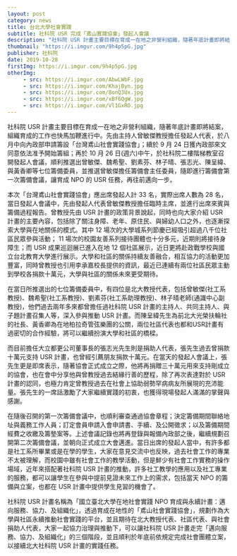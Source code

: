 ```yaml
---
layout: post
category: news
title: 台北大學社會實踐
subtitle: 社科院 USR 完成「鳶山實踐協會」發起人會議
description: "社科院 USR 計畫主要目標在育成一在地之非營利組織，隨著年底計畫即將結案，組織育成的工作也快馬加鞭進行中。先由主持人曾敏傑教授擔任發起人代表，於八月中向內政部申請籌設「台灣鳶山社會實踐協會」；續於 9 月 24 日獲內政部來文同意依法准予開始籌組；再於 10 月 26 日(週六)中午，於社科院二樓階梯教室召開發起人會議，順利推選出曾敏傑、魏希聖、劉素芬、林子晴、張志光、陳呈緯、與黃香卿等七位籌備委員，並推選曾敏傑擔任籌備會主任委員，隨即進行籌備會第一次籌備會議，讓育成 NPO 的 USR 任務，再往前邁向一步。"
thumbnail: "https://i.imgur.com/9h4p5pG.jpg"
publisher: 社科院
date: 2019-10-28
firstImg: https://i.imgur.com/9h4p5pG.jpg
otherImg:
     - src: https://i.imgur.com/AbwLWbF.jpg
     - src: https://i.imgur.com/KhajByn.jpg
     - src: https://i.imgur.com/8onQ3Ux.jpg
     - src: https://i.imgur.com/xBf6QgW.jpg
     - src: https://i.imgur.com/Vl1GxRO.jpg
---
```

社科院 USR 計畫主要目標在育成一在地之非營利組織，隨著年底計畫即將結案，組織育成的工作也快馬加鞭進行中。先由主持人曾敏傑教授擔任發起人代表，於八月中向內政部申請籌設「台灣鳶山社會實踐協會」；續於 9 月 24 日獲內政部來文同意依法准予開始籌組；再於 10 月 26 日(週六)中午，於社科院二樓階梯教室召開發起人會議，順利推選出曾敏傑、魏希聖、劉素芬、林子晴、張志光、陳呈緯、與黃香卿等七位籌備委員，並推選曾敏傑擔任籌備會主任委員，隨即進行籌備會第一次籌備會議，讓育成 NPO 的 USR 任務，再往前邁向一步。

本次「台灣鳶山社會實踐協會」應出席發起人計 33 名，實際出席人數為 28 名，當日發起人會議中，先由發起人代表曾敏傑教授擔任臨時主席，並進行出席來賓與籌備過程報告。曾教授先由 USR 計畫的政策背景說起，同時也向大家介紹 USR 計畫的主要內容，包括除了關注身障、老年、原住民、與婦幼人口之外，也逐漸探索大學與在地關係的模式。其中 12 場次的大學城系列節慶已經吸引超過八千位社區民眾參與活動； 11 場次的校園友善系列接待團體也十分多元，近期則將接待身障生；而 USR 成果巡迴展已進入在地 12 個社區展示，近日更將赴政戰學校與國立台北教育大學進行展示。大學和社區的關係持續友善融合，相互協力的活動更加豐富，同時曾教授也引用李承嘉校長提供的資訊，最近已連續有兩位社區民眾主動到學校各捐款十萬元，大學與社區的關係未來更受期待。

在當日所推選出的七位籌備委員中，有四位是北大教授代表，包括曾敏傑(社工系教授)、魏希聖(社工系教授)、劉素芬(社工系助理教授)、林子晴老師(通識中心副教授)，他們過去兩年多來都曾擔任過社科院 USR 計畫的主持人、共同主持人、與子題計畫召集人等，深入參與推動 USR 計畫。而陳呈緯先生為前北大光榮扶輪社的社長、黃香卿為在地柏拉奇管弦樂團的公關，兩位社區代表也都和USR計畫有過密切的合作經驗，將可以繼續扮演大學和社區的橋樑。

而目前擔任大立都更公司董事長的張志光先生則是捐助人代表，張先生過去曾捐款十萬元支持 USR 計畫，也曾經引薦朋友捐款十萬元。在當天的發起人會議上，張先生更是即席表示，隨著協會正式成立之際，他將再捐贈三十萬元用來支持剛成立的協會，也在會中分享他與曾教授過去結緣行善的歷程，除了再次表達對於 USR 計畫的認同，也極力肯定曾教授過去在社會上協助弱勢罕病病友所展現的充沛能量。張先生的一席話激勵了大家繼續實踐的初衷，也獲得現場發起人滿滿的掌聲與感謝。

在隨後召開的第一次籌備會議中，也順利審查通過協會章程；決定籌備期間聯絡地址與義務工作人員；訂定會員申請入會申請書、手續、及公開徵求；以及籌備期間經費之收繳及籌墊案等。上述會議記錄也將再登錄與報備內政部之後，繼續規劃召開第二次籌備會議，並朝向正式成立大會邁進。當日出席的發起人當中，有許多都是社工系所畢業或是在學的學生，大家在意見交流中也反映，過去社會工作的專業不太被理解，而校園中雖有社會工作的教學活動，但是鮮少有社會工作實務的操作場域，近年來搭配著社科院 USR 計畫的推動，許多社工教學的應用以及社工專業的服務，都可以讓學生在參與中提前見證未來工作上的需求，包括當天 NPO 的籌備與立案，也都在 USR 計畫中提供學生見習的機會了。

社科院 USR 計畫名稱為「國立臺北大學在地社會實踐 NPO 育成與永續計畫：邁向服務、協力、及組織化」，透過育成在地性的「鳶山社會實踐協會」，規劃作為大學與社區永續推動社會實踐的平台，並且期待在北大教授代表、社區代表、與社會捐助人代表，大家一起協力治理與推動下，可以讓社科院 USR 計畫走完「邁向服務、協力、及組織化」的三個階段，並且順利於年底前依規定完成社會團體立案，以接續北大社科院 USR 計畫的實踐任務。
